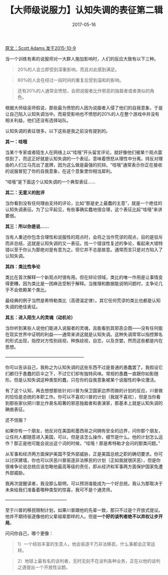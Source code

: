 ﻿---
layout: post
title: 【大师级说服力】认知失调的表征第二辑
date: 2017-05-16
---


 [原文：Scott Adams     发于2015-10-9][1]

当一个训练有素的说服师对一大群人施加影响时，人们的反应大致有以下三种。

>20%的人会立即受到深重影响，而且对此感到满足。

>60%的人会在经过一段时间的重复后受到温和的影响。

>还有20%的人通常会愤怒，会把说服者比作邪恶的独裁者或者类似的角色。

根据大师级巫师假说，那些最为愤怒的人因为说服者入侵了他们的自我意象，于是让自己陷入认知失调当中。而易受影响也不愤怒的20%的人在整个游戏中并没有相关利益，他们还没有选择站队。

认知失调的表征很多。以下这些是我之前没有提到的。

**其一：哇哦**

当某个专家或者陌生人在网络上以“哇哦”开头留言评论，就好像他们被某个观点震惊到了，而这正好就是认知失调的一个表征。意味着愤怒从理性中分离。持反对理由的人们立马亮出了底牌，因为这么做是最强的抗辩。“哇哦”通常表示你正在接收的说服冒犯了你的自我意象，在这个意象里你相当犀利。

“哇哦”是下面这个认知失调的一个典型表征……

**其二：无意义的批评**

当你看到没有任何理由支持的评论，比如“那是史上最蠢的主意”，就是一个绝佳的认知失调表征。为了公平起见，有些事确实蠢地很合理，这个表征比起“哇哦”来讲要弱。

**其三：所以你是说……**

当有人重述你包含合理性和说服性的观点时，会将之当作荒谬的观点，目的是驳斥而非总结，这就是认知失调的又一表征。找一个错误性复述的争论，看起来大错特错以至于你认为那绝对是有意为之。但它并不总是故意。通常而言只是对方陷入了认知失调。

**其四：类比性争论**

类比在首次解释一个新观点时很有用。但在辩论领域，类比的唯一作用是让事情变得更糟，因为类比是一团麻且受制于解释。当推理和数据能说明问题时，主争论几乎不会依赖某个类比。

最经典的例子当然是希特勒类比（高德温定律）。其它任何荒谬的类比也都是认知失调的绝佳表征。

**其五：进入陌生人的灵魂（动机论）**

当你听到某些人说他们能进入说服者的灵魂，且能看到其邪恶企图——没有任何能在现实世界中证明的利益——通常来讲这就是认知失调。这种失调常常以指控罪名的形式出现，指控对方性别歧视，种族歧视，自恋，以及贪婪。然而这些都是内在思想。

——————————————————

你可以告诉自己，我称之为认知失调的这些东西不过是普通的愚蠢罢了。我假设它们都归于愚蠢的巨伞之下，不过它们却有独特风味。常规的愚蠢一直跟你如影随形。但是认知失调这种类型的蠢，只在你的自我意象被某个说服性的争论激活。

有了这个认知，再去想想那些针对川普为保卫国家边界而做的计划的反应，川普做的恰恰是总统的本职工作。你可以不喜欢川普的计划（我就不喜欢），但是当你看到那些家伙把川普比作臭名昭著的邪恶独裁者和表演家，那基本上就是认知失调的确凿表征。

还不信服？

如果你有一个朋友，他反对在美国和墨西哥之间拥有安全的边界，问你那个朋友，让任何人都随意进入美国，可以，但是该怎么操作，细节是什么。他的计划怎么运作？那正是他可能会说出这个词的时候，“哇哦！那是希特勒才会问的那类问题。”

从军事和经济两方面保护美国不受外部威胁，正是美国总统之职的确切要求。你可以讨厌建墙，你也可以厌恶川普驱逐非法移民的计划（正如我就很厌恶），但是你很难争论说总统应该忽略他最高等级的责任，即从经济和军事两方面保护国家免遭外部威胁。

我再次提醒读者，我没那么聪明，可以预测谁能成为一个好总统。我认为那取决于未来给我们准备着哪种类型的惊喜，我可不是个通灵师。

——————————————

至于川普的移民限制计划，如果川普跟他的先辈一致，那只不过是个开放式提议。他并不期待驱逐像他的父辈祖辈那样的人。但是**一个好的谈判者绝不以弃权让步开局**。

问问你自己，哪个更像：

>1）一个经验丰富的生意人，他会驱逐千万非法移民，什么事都会正常运转。

>2）地球上最有名的谈判者，无时无刻不在谈判各种业务，正在以他的谈判之道提出一个开放性议题。


[1]: http://blog.dilbert.com/post/130823488426/tells-for-cognitive-dissonance-with-some-trump





